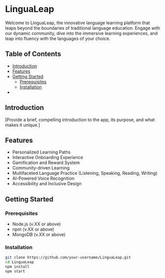 # LinguaLeap

Welcome to LinguaLeap, the innovative language learning platform that leaps beyond the boundaries of traditional language education. Engage with our dynamic community, dive into the immersive learning experiences, and leap into fluency with the languages of your choice.

## Table of Contents

- [Introduction](#introduction)
- [Features](#features)
- [Getting Started](#getting-started)
  - [Prerequisites](#prerequisites)
  - [Installation](#installation)
-

## Introduction

[Provide a brief, compelling introduction to the app, its purpose, and what makes it unique.]

## Features

- Personalized Learning Paths
- Interactive Onboarding Experience
- Gamification and Reward System
- Community-driven Learning
- Multifaceted Language Practice (Listening, Speaking, Reading, Writing)
- AI-Powered Voice Recognition
- Accessibility and Inclusive Design

## Getting Started

### Prerequisites

- Node.js (v.XX or above)
- npm (v.XX or above)
- MongoDB (v.XX or above)

### Installation

```bash
git clone https://github.com/your-username/LinguaLeap.git
cd LinguaLeap
npm install
npm start
```
